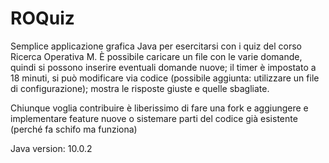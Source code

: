 # ROQuiz
Semplice applicazione grafica Java per esercitarsi con i quiz del corso Ricerca Operativa M.
È possibile caricare un file con le varie domande, quindi si possono inserire eventuali domande nuove;
il timer è impostato a 18 minuti, si può modificare via codice (possibile aggiunta: utilizzare un file di configurazione);
mostra le risposte giuste e quelle sbagliate.

Chiunque voglia contribuire è liberissimo di fare una fork e aggiungere e implementare feature nuove o sistemare parti del codice già esistente (perché fa schifo ma funziona)

Java version: 10.0.2
